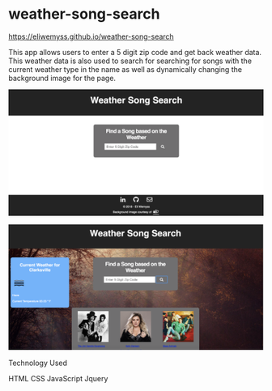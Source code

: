 # weather-song-search

https://eliwemyss.github.io/weather-song-search


This app allows users to enter a 5 digit zip code and get back weather data. This weather data is also used to search for searching for songs with the current weather type in the name as well as dynamically changing the background image for the page. 


![](screenshots/screenshot1.png)

![](screenshots/screenshot2.png)



Technology Used

HTML
CSS
JavaScript
Jquery
